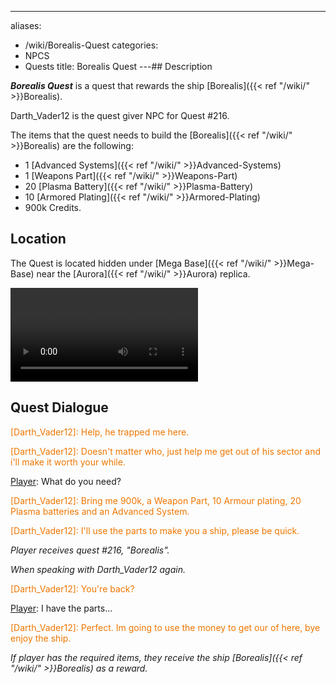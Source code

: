 ---
aliases:
- /wiki/Borealis-Quest
categories:
- NPCS
- Quests
title: Borealis Quest
---## Description

**_Borealis Quest_** is a quest that rewards the ship [Borealis]({{< ref "/wiki/" >}}Borealis).

Darth_Vader12 is the quest giver NPC for Quest #216.

The items that the quest needs to build the [Borealis]({{< ref "/wiki/" >}}Borealis) are the following:

- 1 [Advanced Systems]({{< ref "/wiki/" >}}Advanced-Systems)
- 1 [Weapons Part]({{< ref "/wiki/" >}}Weapons-Part)
- 20 [Plasma Battery]({{< ref "/wiki/" >}}Plasma-Battery)
- 10 [Armored Plating]({{< ref "/wiki/" >}}Armored-Plating)
- 900k Credits.

## Location

The Quest is located hidden under [Mega Base]({{< ref "/wiki/" >}}Mega-Base) near the [Aurora]({{< ref "/wiki/" >}}Aurora) replica.

![centre|Video guide on the location of the Borealis
Quest.](BorealisQuest.mp4 "centre|Video guide on the location of the Borealis Quest.")

## Quest Dialogue 

<span style="color:#ee7600">[Darth_Vader12]: Help, he trapped me here.</span>

[Player]: Who?

<span style="color:#ee7600">[Darth_Vader12]: Doesn't matter who, just help me get out of his sector and i'll make it worth your while.</span>

[Player]: What do you need?

<span style="color:#ee7600">[Darth_Vader12]: Bring me 900k, a Weapon Part, 10 Armour plating, 20 Plasma batteries and an Advanced System.</span>

[Player]: Okayyyy?

<span style="color:#ee7600">[Darth_Vader12]: I'll use the parts to make you a ship, please be quick.</span>

_Player receives quest #216, "Borealis"._

_When speaking with Darth_Vader12 again._

<span style="color:#ee7600">[Darth_Vader12]: You're back?</span>

[Player]: I have the parts...

<span style="color:#ee7600">[Darth_Vader12]: Perfect. Im going to use the money to get our of here, bye enjoy the ship.</span>

_If player has the required items, they receive the ship [Borealis]({{< ref "/wiki/" >}}Borealis) as a reward._